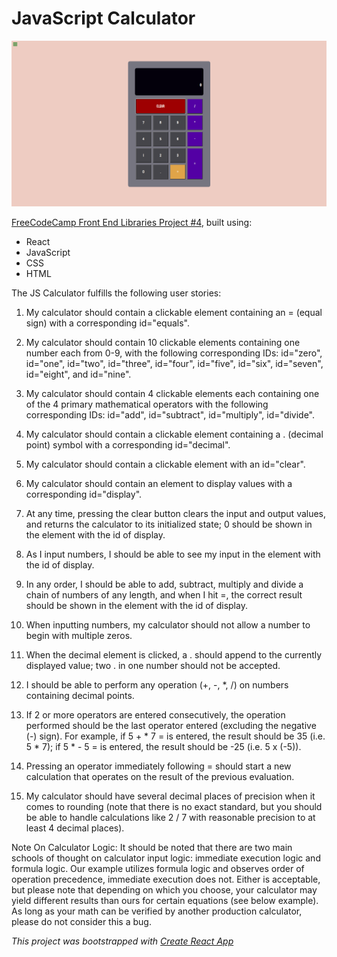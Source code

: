 # JavaScript Calculator

![JavaScript Calculator screenshot](javascript-calculator.png)

[FreeCodeCamp Front End Libraries Project #4](https://www.freecodecamp.org/learn/front-end-libraries/front-end-libraries-projects/build-a-javascript-calculator), built using:

* React
* JavaScript
* CSS
* HTML

The JS Calculator fulfills the following user stories:

1. My calculator should contain a clickable element containing an = (equal sign) with a corresponding id="equals".

2. My calculator should contain 10 clickable elements containing one number each from 0-9, with the following corresponding IDs: id="zero", id="one", id="two", id="three", id="four", id="five", id="six", id="seven", id="eight", and id="nine".

3. My calculator should contain 4 clickable elements each containing one of the 4 primary mathematical operators with the following corresponding IDs: id="add", id="subtract", id="multiply", id="divide".

4. My calculator should contain a clickable element containing a . (decimal point) symbol with a corresponding id="decimal".

5. My calculator should contain a clickable element with an id="clear".

6. My calculator should contain an element to display values with a corresponding id="display".

7. At any time, pressing the clear button clears the input and output values, and returns the calculator to its initialized state; 0 should be shown in the element with the id of display.

8. As I input numbers, I should be able to see my input in the element with the id of display.

9. In any order, I should be able to add, subtract, multiply and divide a chain of numbers of any length, and when I hit =, the correct result should be shown in the element with the id of display.

10. When inputting numbers, my calculator should not allow a number to begin with multiple zeros.

11. When the decimal element is clicked, a . should append to the currently displayed value; two . in one number should not be accepted.

12. I should be able to perform any operation (+, -, *, /) on numbers containing decimal points.

13. If 2 or more operators are entered consecutively, the operation performed should be the last operator entered (excluding the negative (-) sign). For example, if 5 + * 7 = is entered, the result should be 35 (i.e. 5 * 7); if 5 * - 5 = is entered, the result should be -25 (i.e. 5 x (-5)).

14. Pressing an operator immediately following = should start a new calculation that operates on the result of the previous evaluation.

15. My calculator should have several decimal places of precision when it comes to rounding (note that there is no exact standard, but you should be able to handle calculations like 2 / 7 with reasonable precision to at least 4 decimal places).

Note On Calculator Logic: It should be noted that there are two main schools of thought on calculator input logic: immediate execution logic and formula logic. Our example utilizes formula logic and observes order of operation precedence, immediate execution does not. Either is acceptable, but please note that depending on which you choose, your calculator may yield different results than ours for certain equations (see below example). As long as your math can be verified by another production calculator, please do not consider this a bug.


*This project was bootstrapped with [Create React App](https://github.com/facebook/create-react-app)*
